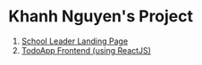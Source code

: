 # Khanh Nguyen's Project

1. [School Leader Landing Page](landing_page)
2. [TodoApp Frontend (using ReactJS)](todoapp)
